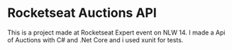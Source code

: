 <h1>Rocketseat Auctions API</h1>
This is a project made at Rocketseat Expert event on NLW 14.
I made a Api of Auctions with C# and .Net Core and i used xunit for tests.
